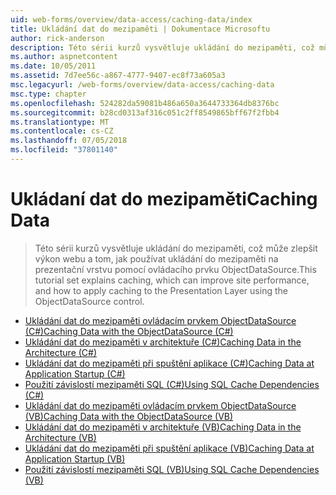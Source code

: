 ```yaml
---
uid: web-forms/overview/data-access/caching-data/index
title: Ukládání dat do mezipaměti | Dokumentace Microsoftu
author: rick-anderson
description: Této sérii kurzů vysvětluje ukládání do mezipaměti, což může zlepšit výkon webu a tom, jak používat ukládání do mezipaměti na prezentační vrstvu pomocí ovládacího prvku ObjectDataSource...
ms.author: aspnetcontent
ms.date: 10/05/2011
ms.assetid: 7d7ee56c-a867-4777-9407-ec8f73a605a3
msc.legacyurl: /web-forms/overview/data-access/caching-data
msc.type: chapter
ms.openlocfilehash: 524282da59081b486a650a3644733364db8376bc
ms.sourcegitcommit: b28cd0313af316c051c2ff8549865bff67f2fbb4
ms.translationtype: MT
ms.contentlocale: cs-CZ
ms.lasthandoff: 07/05/2018
ms.locfileid: "37801140"
---
```

<a name="caching-data"></a><span data-ttu-id="eade4-103">Ukládaní dat do mezipaměti</span><span class="sxs-lookup"><span data-stu-id="eade4-103">Caching Data</span></span>
====================
> <span data-ttu-id="eade4-104">Této sérii kurzů vysvětluje ukládání do mezipaměti, což může zlepšit výkon webu a tom, jak používat ukládání do mezipaměti na prezentační vrstvu pomocí ovládacího prvku ObjectDataSource.</span><span class="sxs-lookup"><span data-stu-id="eade4-104">This tutorial set explains caching, which can improve site performance, and how to apply caching to the Presentation Layer using the ObjectDataSource control.</span></span>


- [<span data-ttu-id="eade4-105">Ukládání dat do mezipaměti ovládacím prvkem ObjectDataSource (C#)</span><span class="sxs-lookup"><span data-stu-id="eade4-105">Caching Data with the ObjectDataSource (C#)</span></span>](caching-data-with-the-objectdatasource-cs.md)
- [<span data-ttu-id="eade4-106">Ukládání dat do mezipaměti v architektuře (C#)</span><span class="sxs-lookup"><span data-stu-id="eade4-106">Caching Data in the Architecture (C#)</span></span>](caching-data-in-the-architecture-cs.md)
- [<span data-ttu-id="eade4-107">Ukládání dat do mezipaměti při spuštění aplikace (C#)</span><span class="sxs-lookup"><span data-stu-id="eade4-107">Caching Data at Application Startup (C#)</span></span>](caching-data-at-application-startup-cs.md)
- [<span data-ttu-id="eade4-108">Použití závislostí mezipaměti SQL (C#)</span><span class="sxs-lookup"><span data-stu-id="eade4-108">Using SQL Cache Dependencies (C#)</span></span>](using-sql-cache-dependencies-cs.md)
- [<span data-ttu-id="eade4-109">Ukládání dat do mezipaměti ovládacím prvkem ObjectDataSource (VB)</span><span class="sxs-lookup"><span data-stu-id="eade4-109">Caching Data with the ObjectDataSource (VB)</span></span>](caching-data-with-the-objectdatasource-vb.md)
- [<span data-ttu-id="eade4-110">Ukládání dat do mezipaměti v architektuře (VB)</span><span class="sxs-lookup"><span data-stu-id="eade4-110">Caching Data in the Architecture (VB)</span></span>](caching-data-in-the-architecture-vb.md)
- [<span data-ttu-id="eade4-111">Ukládání dat do mezipaměti při spuštění aplikace (VB)</span><span class="sxs-lookup"><span data-stu-id="eade4-111">Caching Data at Application Startup (VB)</span></span>](caching-data-at-application-startup-vb.md)
- [<span data-ttu-id="eade4-112">Použití závislostí mezipaměti SQL (VB)</span><span class="sxs-lookup"><span data-stu-id="eade4-112">Using SQL Cache Dependencies (VB)</span></span>](using-sql-cache-dependencies-vb.md)
